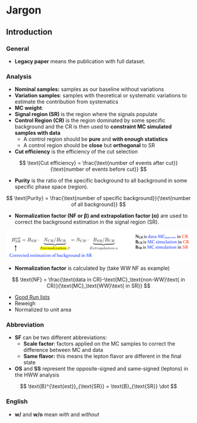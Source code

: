 # Jargon

## Introduction

### General

* **Legacy paper** means the publication with full dataset. 

### Analysis

* **Nominal samples:** samples as our baseline without variations
* **Variation samples**: samples with theoretical or systematic variations to estimate the contribution from systematics
* **MC weight**: 
* **Signal region \(SR\)** is the region where the signals populate
* **Control Region \(CR\)** is the region dominated by some specific background and the CR is then used to **constraint MC simulated samples with data**
  * A control region should be **pure** and **with enough statistics**
  * A control region should be **close** but **orthogonal** to SR
* **Cut efficiency** is the efficiency of the cut selection

$$
\text{Cut efficiency} = \frac{\text{number of events after cut}}{\text{number of events before cut}}
$$

* **Purity** is the ratio of the specific background to all background in some specific phase space \(region\).

$$
\text{Purity} = \frac{\text{number of specific background}}{\text{number of all background}}
$$

* **Normalization factor \(NF or β\) and extrapolation factor \(α\)** are used to correct the background estimation in the signal region \(SR\).

![](../.gitbook/assets/ying-mu-kuai-zhao-20190609-xia-wu-8.07.32.png)

* **Normalization factor** is calculated by \(take WW NF as example\)

$$
\text{NF} = \frac{\text{data in CR}-\text{MC}_\text{non-WW}\text{ in CR}}{\text{MC}_\text{WW}\text{ in SR}}
$$

* [Good Run lists](https://twiki.cern.ch/twiki/bin/viewauth/AtlasProtected/GoodRunListsForAnalysisRun2)
* Reweigh
* Normalized to unit area

### Abbreviation

* **SF** can be two different abbreviations:
  * **Scale factor**: factors applied on the MC samples to correct the difference between MC and data
  * **Same flavor:** this means the lepton flavor are different in the final state
* **OS** and **SS** represent the opposite-signed and same-signed \(leptons\) in the HWW analysis

$$
\text{B}^{\text{est}}_{\text{SR}} = \text{B}_{\text{SR}} \dot
$$

### English

* **w/** and **w/o** mean _with_ and _without_


